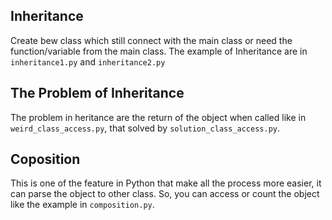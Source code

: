 ## Inheritance

Create bew class which still connect with the main class or need the function/variable from the main class. The example of Inheritance are in `inheritance1.py` and `inheritance2.py`

## The Problem of Inheritance 

The problem in heritance are the return of the object when called like in `weird_class_access.py`, that solved by `solution_class_access.py`.

## Coposition

This is one of the feature in Python that make all the process more easier, it can parse the object to other class. So, you can access or count the object like the example in `composition.py`.
